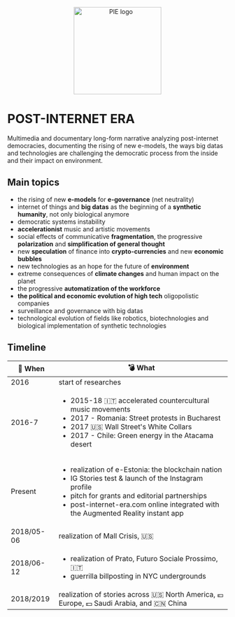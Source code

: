 <p align="center"><a href="https://post-internet-era.org" target="_blank" rel="noopener noreferrer"><img width="200" src="https://post-internet-era.com/assets/img/pie-logo.png" alt="PIE logo"></a></p>

# POST-INTERNET ERA
Multimedia and documentary long-form narrative analyzing post-internet democracies, documenting the rising of new e-models,
the ways big datas and technologies are challenging the democratic process from the inside and their impact on environment.

## Main topics
* the rising of new **e-models** for **e-governance** (net neutrality)
* internet of things and **big datas** as the beginning of a **synthetic humanity**, not only biological anymore
* democratic systems instability
* **accelerationist** music and artistic movements
* social effects of communicative **fragmentation**, the progressive **polarization** and **simplification of general thought**
* new **speculation** of finance into **crypto-currencies** and new **economic bubbles**
* new technologies as an hope for the future of **environment**
* extreme consequences of **climate changes** and human impact on the planet
* the progressive **automatization of the workforce**
* **the political and economic evolution of high tech** oligopolistic companies
* surveillance and governance with big datas
* technological evolution of fields like robotics, biotechnologies and biological implementation of synthetic technologies

## Timeline
:date: When | :bomb: What
--- | ---
2016 | start of researches
2016-7 | <ul><li>2015-18 :it: accelerated countercultural music movements</li><li>2017 - Romania: Street protests in Bucharest</li><li>2017 :us: Wall Street's White Collars</li><li>2017 - Chile: Green energy in the Atacama desert</li></ul>
Present | <ul><li>realization of  e-Estonia: the blockchain nation</li><li>IG Stories test & launch of the Instagram profile</li><li>pitch for grants and editorial partnerships</li><li>post-internet-era.com online integrated with the Augmented Reality instant app</li></ul>
2018/05-06 | realization of Mall Crisis, :us:
2018/06-12 | <ul><li>realization of Prato, Futuro Sociale Prossimo, :it:</li><li>guerrilla billposting in NYC undergrounds</li></ul>
2018/2019 | realization of stories across :us: North America, :euro: Europe, :dollar: Saudi Arabia, and :cn: China
